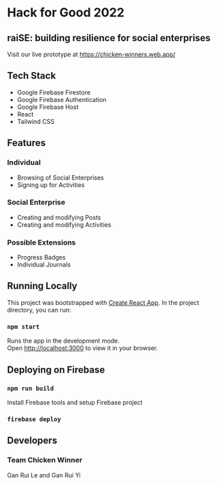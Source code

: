# Hack for Good 2022 
## raiSE: building resilience for social enterprises
Visit our live prototype at https://chicken-winners.web.app/

## Tech Stack
- Google Firebase Firestore
- Google Firebase Authentication
- Google Firebase Host
- React
- Tailwind CSS

## Features
### Individual
- Browsing of Social Enterprises
- Signing up for Activities
### Social Enterprise
- Creating and modifying Posts
- Creating and modifying Activities

### Possible Extensions
- Progress Badges
- Individual Journals

## Running Locally
This project was bootstrapped with [Create React App](https://github.com/facebook/create-react-app).
In the project directory, you can run:

### `npm start`

Runs the app in the development mode.\
Open [http://localhost:3000](http://localhost:3000) to view it in your browser.

## Deploying on Firebase

### `npm run build`
Install Firebase tools and setup Firebase project
### `firebase deploy`

## Developers
### Team Chicken Winner
Gan Rui Le and Gan Rui Yi
